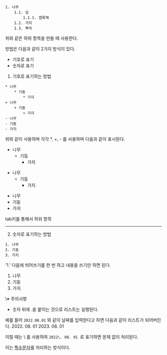 ```
1. 나무
	1.1. 잎
		1.1.1. 엽록체
	1.2. 가지
	1.3. 뿌리
```

위와 같은 하위 항목을 만들 때 사용한다.

방법은  다음과 같이 2가지 방식이 있다.

+ 기호로 표기
+ 숫자로 표기

1. 기호로 표기하는 방법

```
* 나무
	* 기둥
		* 가지
+ 나무
	+ 기둥
		+ 가지
- 나무
- 기둥
- 가지

```

위와 같이 사용하며 각각 \*, \+, \- 를 사용하며 다음과 같이 표시된다.

* 나무
	* 기둥
		* 가지
+ 나무
	+ 기둥
		+ 가지
- 나무
- 기둥
- 가지

tab키를 통해서 하위 항목

---

2. 숫자로 표기하는 방법

```
1. 나무
2. 기둥
3. 가지
```
'1.' 다음에 띄어쓰기를 한 번 하고 내용을 쓰기만 하면 된다.

1. 나무
2. 기둥
3. 가지

\※ 주의사항
+ 숫자 뒤에 \.을 붙이는 것으로 리스트는 실행된다.

예를 들어 ```2022.08.01``` 와 같이 날짜를 입력한다고 하면 다음과 같이 리스트가 되어버린다.
2022. 08. 01
2023. 08. 01

이럴 때는 \\ 를 사용하여 ```2022\. 08. 01 ```로 표기하면 문제 없이 처리된다.

이는 [특수문자](contents/특수문자)를 처리하는 방식이다.